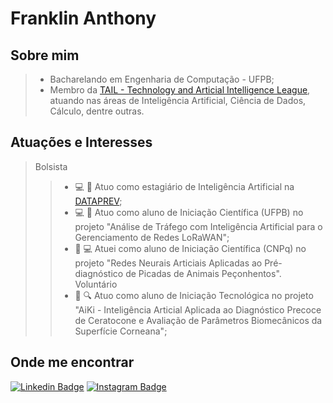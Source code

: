 
# Franklin Anthony

## Sobre mim

> * Bacharelando em Engenharia de Computação - UFPB;
> * Membro da [TAIL - Technology and Articial Intelligence League](https://www.linkedin.com/company/tailufpb/), atuando nas áreas de Inteligência Artificial, Ciência de Dados, Cálculo, dentre outras.

## Atuações e Interesses

> Bolsista
> > - :computer: :robot: Atuo como estagiário de Inteligência Artificial na [DATAPREV](https://www.linkedin.com/company/dataprev-tecnologia/mycompany/);
> > - :computer: :robot: Atuo como aluno de Iniciação Científica (UFPB) no projeto "Análise de Tráfego com Inteligência Artificial para o Gerenciamento de Redes LoRaWAN";
> > - :snake: :computer: Atuei como aluno de Iniciação Científica (CNPq) no projeto "Redes Neurais Articiais Aplicadas ao Pré-diagnóstico de Picadas de Animais Peçonhentos".
> Voluntário
> > - :eyes: :mag: Atuo como aluno de Iniciação Tecnológica no projeto "AiKi - Inteligência Articial Aplicada ao Diagnóstico Precoce de Ceratocone e Avaliação de Parâmetros Biomecânicos da Superfície Corneana";

## Onde me encontrar

[![Linkedin Badge](https://img.shields.io/badge/LinkedIn-0077B5?style=for-the-badge&logo=linkedin&logoColor=white)](https://www.linkedin.com/in/franklinthony)
[![Instagram Badge](https://img.shields.io/badge/Instagram-E4405F?style=for-the-badge&logo=instagram&logoColor=white)](https://www.instagram.com/franklinthony)
